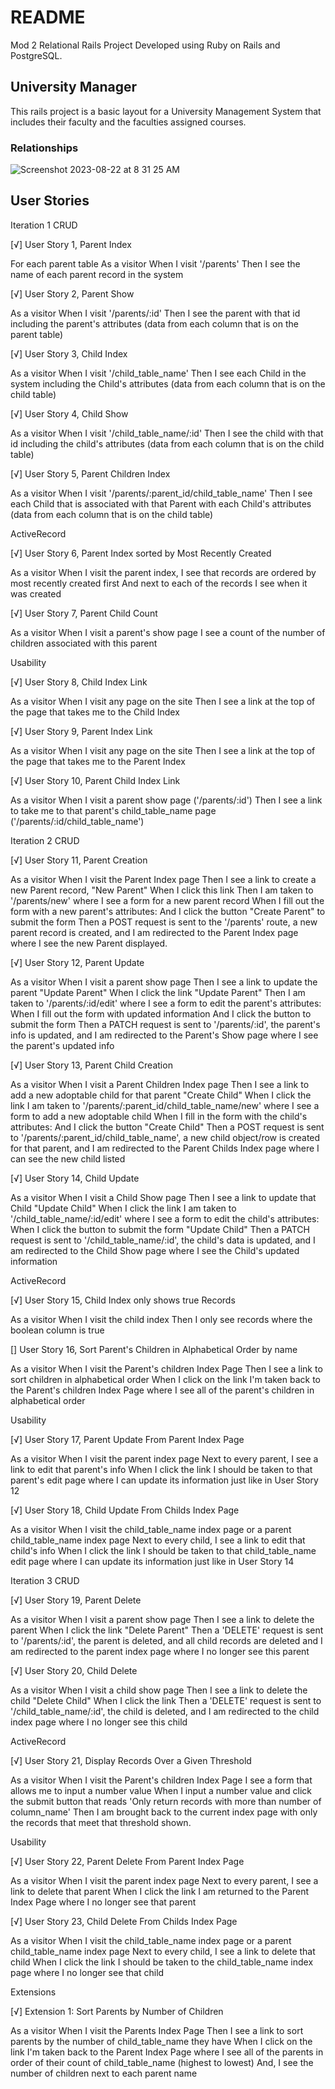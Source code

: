 # README
Mod 2 Relational Rails Project
Developed using Ruby on Rails and PostgreSQL. 
## University Manager 

This rails project is a basic layout for a University Management System that includes their faculty and the faculties assigned courses. 

### Relationships

![Screenshot 2023-08-22 at 8 31 25 AM](https://github.com/WillWeston94/faculties_controller/assets/136198381/d24caf4b-7f01-4635-b734-6f7c76734632)


## User Stories

Iteration 1
CRUD

[√] User Story 1, Parent Index

For each parent table As a visitor When I visit '/parents' Then I see the name of each parent record in the system

[√] User Story 2, Parent Show

As a visitor When I visit '/parents/:id' Then I see the parent with that id including the parent's attributes (data from each column that is on the parent table)

[√] User Story 3, Child Index

As a visitor When I visit '/child_table_name' Then I see each Child in the system including the Child's attributes (data from each column that is on the child table)

[√] User Story 4, Child Show

As a visitor When I visit '/child_table_name/:id' Then I see the child with that id including the child's attributes (data from each column that is on the child table)

[√] User Story 5, Parent Children Index

As a visitor When I visit '/parents/:parent_id/child_table_name' Then I see each Child that is associated with that Parent with each Child's attributes (data from each column that is on the child table)

ActiveRecord

[√] User Story 6, Parent Index sorted by Most Recently Created

As a visitor When I visit the parent index, I see that records are ordered by most recently created first And next to each of the records I see when it was created

[√] User Story 7, Parent Child Count

As a visitor When I visit a parent's show page I see a count of the number of children associated with this parent

Usability

[√] User Story 8, Child Index Link

As a visitor When I visit any page on the site Then I see a link at the top of the page that takes me to the Child Index

[√] User Story 9, Parent Index Link

As a visitor When I visit any page on the site Then I see a link at the top of the page that takes me to the Parent Index

[√] User Story 10, Parent Child Index Link

As a visitor When I visit a parent show page ('/parents/:id') Then I see a link to take me to that parent's child_table_name page ('/parents/:id/child_table_name')

Iteration 2
CRUD

[√] User Story 11, Parent Creation

As a visitor When I visit the Parent Index page Then I see a link to create a new Parent record, "New Parent" When I click this link Then I am taken to '/parents/new' where I see a form for a new parent record When I fill out the form with a new parent's attributes: And I click the button "Create Parent" to submit the form Then a POST request is sent to the '/parents' route, a new parent record is created, and I am redirected to the Parent Index page where I see the new Parent displayed.

[√] User Story 12, Parent Update

As a visitor When I visit a parent show page Then I see a link to update the parent "Update Parent" When I click the link "Update Parent" Then I am taken to '/parents/:id/edit' where I see a form to edit the parent's attributes: When I fill out the form with updated information And I click the button to submit the form Then a PATCH request is sent to '/parents/:id', the parent's info is updated, and I am redirected to the Parent's Show page where I see the parent's updated info

[√] User Story 13, Parent Child Creation

As a visitor When I visit a Parent Children Index page Then I see a link to add a new adoptable child for that parent "Create Child" When I click the link I am taken to '/parents/:parent_id/child_table_name/new' where I see a form to add a new adoptable child When I fill in the form with the child's attributes: And I click the button "Create Child" Then a POST request is sent to '/parents/:parent_id/child_table_name', a new child object/row is created for that parent, and I am redirected to the Parent Childs Index page where I can see the new child listed

[√] User Story 14, Child Update

As a visitor When I visit a Child Show page Then I see a link to update that Child "Update Child" When I click the link I am taken to '/child_table_name/:id/edit' where I see a form to edit the child's attributes: When I click the button to submit the form "Update Child" Then a PATCH request is sent to '/child_table_name/:id', the child's data is updated, and I am redirected to the Child Show page where I see the Child's updated information

ActiveRecord

[√] User Story 15, Child Index only shows true Records

As a visitor When I visit the child index Then I only see records where the boolean column is true

[] User Story 16, Sort Parent's Children in Alphabetical Order by name

As a visitor When I visit the Parent's children Index Page Then I see a link to sort children in alphabetical order When I click on the link I'm taken back to the Parent's children Index Page where I see all of the parent's children in alphabetical order

Usability

[√] User Story 17, Parent Update From Parent Index Page

As a visitor When I visit the parent index page Next to every parent, I see a link to edit that parent's info When I click the link I should be taken to that parent's edit page where I can update its information just like in User Story 12

[√] User Story 18, Child Update From Childs Index Page

As a visitor When I visit the child_table_name index page or a parent child_table_name index page Next to every child, I see a link to edit that child's info When I click the link I should be taken to that child_table_name edit page where I can update its information just like in User Story 14

Iteration 3
CRUD

[√] User Story 19, Parent Delete

As a visitor When I visit a parent show page Then I see a link to delete the parent When I click the link "Delete Parent" Then a 'DELETE' request is sent to '/parents/:id', the parent is deleted, and all child records are deleted and I am redirected to the parent index page where I no longer see this parent

[√] User Story 20, Child Delete

As a visitor When I visit a child show page Then I see a link to delete the child "Delete Child" When I click the link Then a 'DELETE' request is sent to '/child_table_name/:id', the child is deleted, and I am redirected to the child index page where I no longer see this child

ActiveRecord

[√] User Story 21, Display Records Over a Given Threshold

As a visitor When I visit the Parent's children Index Page I see a form that allows me to input a number value When I input a number value and click the submit button that reads 'Only return records with more than number of column_name' Then I am brought back to the current index page with only the records that meet that threshold shown.

Usability

[√] User Story 22, Parent Delete From Parent Index Page

As a visitor When I visit the parent index page Next to every parent, I see a link to delete that parent When I click the link I am returned to the Parent Index Page where I no longer see that parent

[√] User Story 23, Child Delete From Childs Index Page

As a visitor When I visit the child_table_name index page or a parent child_table_name index page Next to every child, I see a link to delete that child When I click the link I should be taken to the child_table_name index page where I no longer see that child

Extensions


[√] Extension 1: Sort Parents by Number of Children

As a visitor When I visit the Parents Index Page Then I see a link to sort parents by the number of child_table_name they have When I click on the link I'm taken back to the Parent Index Page where I see all of the parents in order of their count of child_table_name (highest to lowest) And, I see the number of children next to each parent name
